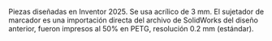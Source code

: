 Piezas diseñadas en Inventor 2025.
Se usa acrílico de 3 mm.
El sujetador de marcador es una importación directa del archivo de SolidWorks del diseño anterior, fueron impresos al 50% en PETG, resolución 0.2 mm (estándar).